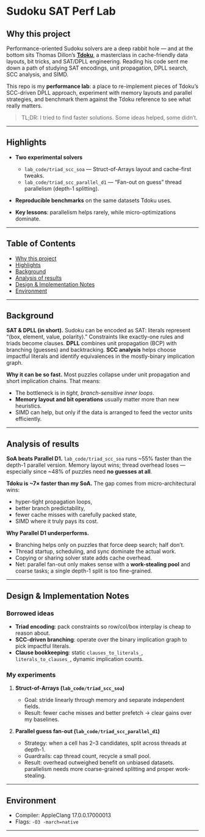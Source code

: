 # Sudoku SAT Perf Lab

## Why this project

Performance-oriented Sudoku solvers are a deep rabbit hole — and at the bottom sits Thomas Dillon’s **[Tdoku](https://github.com/t-dillon/tdoku)**, a masterclass in cache-friendly data layouts, bit tricks, and SAT/DPLL engineering. Reading his code sent me down a path of studying SAT encodings, unit propagation, DPLL search, SCC analysis, and SIMD.

This repo is my **performance lab**: a place to re-implement pieces of Tdoku’s SCC-driven DPLL approach, experiment with memory layouts and parallel strategies, and benchmark them against the Tdoku reference to see what really matters.

> TL;DR: I tried to find faster solutions. Some ideas helped, some didn’t.

---

## Highlights

* **Two experimental solvers**

  * `lab_code/triad_scc_soa` — Struct-of-Arrays layout and cache-first tweaks.
  * `lab_code/triad_scc_parallel_d1` — “Fan-out on guess” thread parallelism (depth-1 splitting).
* **Reproducible benchmarks** on the same datasets Tdoku uses.
* **Key lessons**: parallelism helps rarely, while micro-optimizations dominate.

---

## Table of Contents

* [Why this project](#why-this-project)
* [Highlights](#highlights)
* [Background](#background)
* [Analysis of results](#analysis-of-results)
* [Design & Implementation Notes](#design--implementation-notes)
* [Environment](#environment)

---

## Background

**SAT & DPLL (in short).**
Sudoku can be encoded as SAT: literals represent “(box, element, value, polarity).” Constraints like exactly-one rules and triads become clauses. **DPLL** combines unit propagation (BCP) with branching (guesses) and backtracking. **SCC analysis** helps choose impactful literals and identify equivalences in the mostly-binary implication graph.

**Why it can be so fast.**
Most puzzles collapse under unit propagation and short implication chains. That means:

* The bottleneck is in *tight, branch-sensitive inner loops*.
* **Memory layout and bit operations** usually matter more than new heuristics.
* SIMD can help, but only if the data is arranged to feed the vector units efficiently.

---

## Analysis of results

**SoA beats Parallel D1.**
`lab_code/triad_scc_soa` runs \~55% faster than the depth-1 parallel version. Memory layout wins; thread overhead loses — especially since \~48% of puzzles need **no guesses at all**.

**Tdoku is \~7× faster than my SoA.**
The gap comes from micro-architectural wins:

* hyper-tight propagation loops,
* better branch predictability,
* fewer cache misses with carefully packed state,
* SIMD where it truly pays its cost.

**Why Parallel D1 underperforms.**

* Branching helps only on puzzles that force deep search; half don’t.
* Thread startup, scheduling, and sync dominate the actual work.
* Copying or sharing solver state adds cache overhead.
* Net: parallel fan-out only makes sense with a **work-stealing pool** and coarse tasks; a single depth-1 split is too fine-grained.

---

## Design & Implementation Notes

### Borrowed ideas

* **Triad encoding**: pack constraints so row/col/box interplay is cheap to reason about.
* **SCC-driven branching**: operate over the binary implication graph to pick impactful literals.
* **Clause bookkeeping**: static `clauses_to_literals_`, `literals_to_clauses_`, dynamic implication counts.

### My experiments

1. **Struct-of-Arrays (`lab_code/triad_scc_soa`)**

   * Goal: stride linearly through memory and separate independent fields.
   * Result: fewer cache misses and better prefetch → clear gains over my baselines.

2. **Parallel guess fan-out (`lab_code/triad_scc_parallel_d1`)**

   * Strategy: when a cell has 2–3 candidates, split across threads at depth-1.
   * Guardrails: cap thread count, recycle a small pool.
   * Result: overhead outweighed benefit on unbiased datasets. parallelism needs more coarse-grained splitting and proper work-stealing.

---

## Environment

* Compiler: AppleClang 17.0.0.17000013
* Flags: `-O3 -march=native`

---
